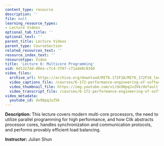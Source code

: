 ```yaml
---
content_type: resource
description: ''
file: null
learning_resource_types:
- Lecture Videos
optional_tab_title: ''
optional_text: ''
parent_title: Lecture Videos
parent_type: CourseSection
related_resources_text: ''
resource_index_text: ''
resourcetype: Video
title: 'Lecture 6: Multicore Programming'
uid: 6d13274d-d0ea-c7c4-3f87-c71ade0c83dd
video_files:
  archive_url: https://archive.org/download/MIT6.172F18/MIT6_172F18_lecture_06_300k.mp4
  video_captions_file: /courses/6-172-performance-engineering-of-software-systems-fall-2018/ea314a908b7655189db1934d9a4726c1_dx98pqJvZVk.vtt
  video_thumbnail_file: https://img.youtube.com/vi/dx98pqJvZVk/default.jpg
  video_transcript_file: /courses/6-172-performance-engineering-of-software-systems-fall-2018/87088cc092c31570280cbeaf6b1759cf_dx98pqJvZVk.pdf
video_metadata:
  youtube_id: dx98pqJvZVk
---
```


**Description:** This lecture covers modern multi-core processors, the need to utilize parallel programming for high performance, and how Cilk abstracts processor cores, handles synchronization and communication protocols, and performs provably efficient load balancing.

**Instructor:** Julian Shun
